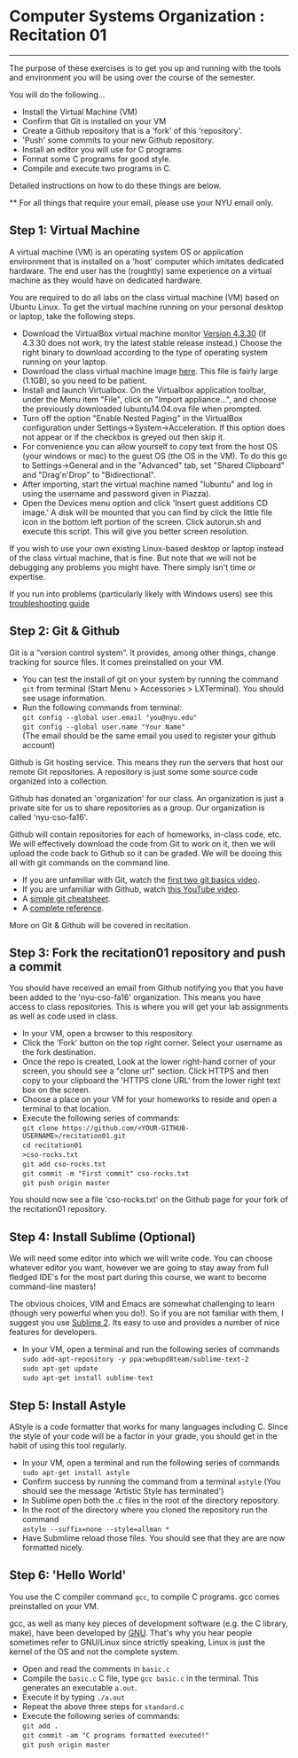 # Computer Systems Organization : Recitation 01
-----------------------------------------------

The purpose of these exercises is to get you up and running with the tools and environment you will be using over the course of the semester. 

You will do the following...

* Install the Virtual Machine (VM) 
* Confirm that Git is installed on your VM
* Create a Github repository that is a 'fork' of this 'repository'.
* 'Push' some commits to your new Github repository.   
* Install an editor you will use for C programs.
* Format some C programs for good style.
* Compile and execute two programs in C. 

Detailed instructions on how to do these things are below. 

** For all things that require your email, please use your NYU email only.

Step 1: Virtual Machine
-----------------------

A virtual machine (VM) is an operating system OS or application environment that is installed on a 'host' computer which imitates dedicated hardware. The end user has the (roughtly) same experience on a virtual machine as they would have on dedicated hardware.

You are required to do all labs on the class virtual machine (VM) based on Ubuntu Linux. To get the virtual machine running on your personal desktop or laptop, take the following steps. 

* Download the VirtualBox virtual machine monitor <a href="https://www.virtualbox.org/wiki/Download_Old_Builds_4_3">Version 4.3.30</a> (If 4.3.30 does not work, try the latest stable release instead.) Choose the right binary to download according to the type of operating system running on your laptop.  
*  Download the class virtual machine image <a href="http://tintin.news.cs.nyu.edu/lubuntu14.04.ova">here</a>. This file is fairly large (1.1GB), so you need to be patient.  
* Install and launch Virtualbox. On the Virtualbox application toolbar, under the Menu item "File", click on "Import appliance...", and choose the previously downloaded lubuntu14.04.ova file when prompted.  
* Turn off the option "Enable Nested Paging" in the VirtualBox configuration under Settings->System->Acceleration. If this option does not appear or if the checkbox is greyed out then skip it.
* For convenience you can allow yourself to copy text from the host OS (your windows or mac) to the guest OS (the OS in the VM). To do this go to Settings->General and in the "Advanced" tab, set "Shared Clipboard" and "Drag'n'Drop" to "Bidirectional".
* After importing, start the virtual machine named "lubuntu" and log in using the username and password given in Piazza).
* Open the Devices menu option and click 'Insert guest additions CD image.' A disk will be mounted that you can find by click the little file icon in the bottom left portion of the screen. Click autorun.sh and execute this script. This will give you better screen resolution.    

If you wish to use your own existing Linux-based desktop or laptop instead of the class virtual machine, that is fine. But note that we will not be debugging any problems you might have. There simply isn't time or expertise.

If you run into problems (particularly likely with Windows users) see this [troubleshooting guide](http://cs.nyu.edu/courses/spring16/CSCI-UA.0201-001/resources/vm-troubleshoot.html)

Step 2: Git & Github 
--------------------

Git is a “version control system”. It provides, among other things, change tracking for source files. It comes preinstalled on your VM. 

* You can test the install of git on your system by running the command `git` from terminal (Start Menu > Accessories > LXTerminal). You should see usage information.
* Run the following commands from terminal:<br>
   ```git config --global user.email "you@nyu.edu"```<br>
   ```git config --global user.name "Your Name"```<br>
   (The email should be the same email you used to register your github account)

Github is Git hosting service. This means they run the servers that host our remote Git repositories. A repository is just  some some source code organized into a collection. 

Github has donated an 'organization' for our class. An organization is just a private site for us to share repositories as a group. Our organization is called 'nyu-cso-fa16'.

Github will contain repositories for each of homeworks, in-class code, etc. We will effectively download the code from Git to work on it, then we will upload the code back to Github so it can be graded. We will be dooing this all with git commands on the command line.

* If you are unfamiliar with Git, watch the [first two git basics video](http://git-scm.com/videos).
* If you are unfamiliar with Github, watch [this YouTube video](https://www.youtube.com/watch?v=0fKg7e37bQE).
* A [simple git cheatsheet](http://rogerdudler.github.io/git-guide/). 
* A [complete reference](http://www.git-scm.com/book/en/v2).

More on Git & Github will be covered in recitation.

Step 3: Fork the recitation01 repository and push a commit
--------------------------------------------------

You should have received an email from Github notifying you that you have been added to the 'nyu-cso-fa16' organization. This means you have access to class repositories. This is where you will get your lab assignments as well as code used in class.

* In your VM, open a browser to this respository.
* Click the 'Fork' button on the top right corner. Select your username as the fork destination.
* Once the repo is created, Look at the lower right-hand corner of your screen, you should see a "clone url" section. Click HTTPS and then copy to your clipboard the 'HTTPS clone URL' from the lower right text box on the screen.
* Choose a place on your VM for your homeworks to reside and open a terminal to that location.
* Execute the following series of commands: <br/>
  ```git clone https://github.com/<YOUR-GITHUB-USERNAME>/recitation01.git```<br/>
  ```cd recitation01   ```<br/>
  ```>cso-rocks.txt   ```<br/>
  ```git add cso-rocks.txt    ```<br/>
  ```git commit -m "First commit" cso-rocks.txt   ```<br/>
  ```git push origin master   ```<br/>  

You should now see a file 'cso-rocks.txt' on the Github page for your fork of the recitation01 repository. 

Step 4: Install Sublime (Optional)
----------------------------------

We will need some editor into which we will write code. You can choose whatever editor you want, however we are going to stay away from full fledged IDE's for the most part during this course, we want to become command-line masters!

The obvious choices, VIM and Emacs are somewhat challenging to learn (though very powerful when you do!). So if you are not familiar with them, I suggest you use [Sublime 2](https://www.sublimetext.com/). Its easy to use and provides a number of nice features for developers. 

* In your VM, open a terminal and run the following series of commands<br/>
  ```sudo add-apt-repository -y ppa:webupd8team/sublime-text-2  ```<br/>
  ```sudo apt-get update  ```<br/>
  ```sudo apt-get install sublime-text  ```<br/>


Step 5: Install Astyle
----------------------

AStyle is a code formatter that works for many languages including C. Since the style of your code will be a factor in your grade, you should get in the habit of using this tool regularly.

* In your VM, open a terminal and run the following series of commands<br/>
  ```sudo apt-get install astyle  ```
* Confirm success by running the command from a terminal ```astyle``` (You should see the message 'Artistic Style has terminated')
* In Sublime open both the .c files in the root of the directory repository.
* In the root of the directory where you cloned the repository run the command<br/>
  ```astyle --suffix=none --style=allman *  ```
* Have Submlime reload those files. You should see that they are are now formatted nicely.


Step 6: 'Hello World'   
---------------------

You use the C compiler command `gcc`, to compile C programs. gcc comes preinstalled on your VM. 

gcc, as well as many key pieces of development software (e.g. the C library, make), have been developed by [GNU](http://www.gnu.org/). That's why you hear people sometimes refer to GNU/Linux since strictly speaking, Linux is just the kernel of the OS and not the complete system.

* Open and read the comments in `basic.c`
* Compile the `basic.c` C file, type `gcc basic.c` in the terminal. This generates an executable `a.out`. 
* Execute it by typing `./a.out`
* Repeat the above three steps for `standard.c`
* Execute the following series of commands: <br/>
  ```git add .    ```<br/>
  ```git commit -am "C programs formatted executed!"   ```<br/>
  ```git push origin master   ```<br/>  
